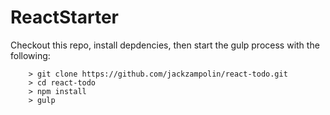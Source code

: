 ReactStarter
====

Checkout this repo, install depdencies, then start the gulp process with the following:

```
	> git clone https://github.com/jackzampolin/react-todo.git
	> cd react-todo
	> npm install
	> gulp
```

